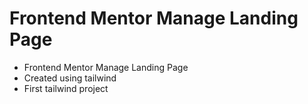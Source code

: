 # Frontend Mentor Manage Landing Page
- Frontend Mentor Manage Landing Page
- Created using tailwind
- First tailwind project

